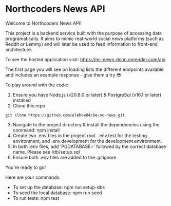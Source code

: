 # Northcoders News API

Welcome to Northcoders News API!

This project is a backend service built with the purpose of accessing data programatically. It aims to mimic real-world social news platforms (such as Reddit or Lemmy) and will later be used to feed information to front-end architecture. 

To see the hosted application visit: https://nc-news-dcnn.onrender.com/api

The first page you will see on loading lists the different endpoints available and includes an example response - give them a try 😎

To play around with the code:

1. Ensure you have Node.js (v20.8.0 or later) & PostgreSql (v16.1 or later) installed 
2. Clone this repo

```
git clone https://github.com/alehow84/be-nc-news.git
```
  
3. Navigate to the project directory & install the dependencies using the command: npm install
4. Create two .env files in the project root. .env.test for the testing environment, and .env.development for the development environment. 
5. In both .env files, add 'PGDATABASE=' followed by the correct database name. Please see /db/setup.sql
6. Ensure both .env files are added to the .gitignore

You're ready to go! 

Here are your commands: 

- To set up the database: npm run setup-dbs 
- To seed the local database: npm run seed
- To run tests: npm test
